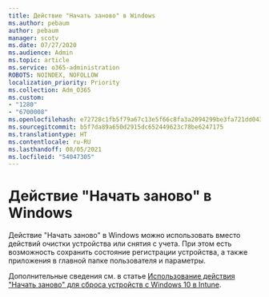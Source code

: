 ```yaml
---
title: Действие "Начать заново" в Windows
ms.author: pebaum
author: pebaum
manager: scotv
ms.date: 07/27/2020
ms.audience: Admin
ms.topic: article
ms.service: o365-administration
ROBOTS: NOINDEX, NOFOLLOW
localization_priority: Priority
ms.collection: Adm_O365
ms.custom:
- "1280"
- "6700008"
ms.openlocfilehash: e72728c1fb5f79a67c13e5f66c8fa3a2094299be3fa721dd043e549fe0dff278
ms.sourcegitcommit: b5f7da89a650d2915dc652449623c78be6247175
ms.translationtype: HT
ms.contentlocale: ru-RU
ms.lasthandoff: 08/05/2021
ms.locfileid: "54047305"
---
```

# <a name="windows-fresh-start"></a>Действие "Начать заново" в Windows

Действие "Начать заново" в Windows можно использовать вместо действий очистки устройства или снятия с учета. При этом есть возможность сохранить состояние регистрации устройства, а также приложения в главной папке пользователя и параметры.

Дополнительные сведения см. в статье [Использование действия "Начать заново" для сброса устройств с Windows 10 в Intune](https://docs.microsoft.com/intune/device-fresh-start).